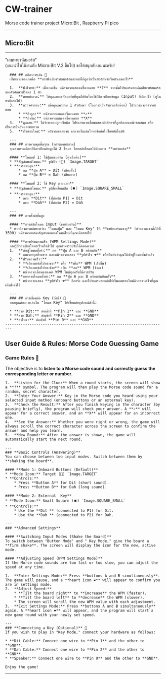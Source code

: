 # CW-trainer
Morse code trainer project Micro:Bit , Raspberry Pi pico

-------------------------------------------------------------------------
## Micro:Bit ##
-------------------------------------------------------------------------
 "เกมทายรหัสมอร์ส"  
     (แนะนำให้ใช้งานกับ Micro:Bit V.2 ขึ้นไป) ขอให้สนุกกับเกมนะครับ!
      
      ### ## กติกาการเล่น 🎯
      เป้าหมายของเกมคือ **การฟังเสียงรหัสมอร์สและทายให้ถูกว่าเป็นตัวอักษรหรือตัวเลขอะไร**
      
      1.  **ฟังโจทย์:** เมื่อเกมเริ่ม หน้าจอจะแสดงเครื่องหมาย **?** จากนั้นโปรแกรมจะเล่นเสียงรหัสมอร์สของตัวอักษรปริศนา 1 ตัว
      2.  **ตอบคำถาม:** ให้คุณเคาะรหัสมอร์สที่คุณได้ยินโดยใช้วิธีการป้อนข้อมูล (Input) ที่เลือกไว้ (ดูในหัวข้อถัดไป)
      3.  **ตรวจคำตอบ:** เมื่อคุณเคาะจบ 1 ตัวอักษร (โดยการเว้นจังหวะเล็กน้อย) โปรแกรมจะตรวจคำตอบ
          * **ถ้าถูก:** หน้าจอจะแสดงเครื่องหมาย **✓**
          * **ถ้าผิด:** หน้าจอจะแสดงเครื่องหมาย **X**
      4.  **ดูเฉลย:** ไม่ว่าจะตอบถูกหรือผิด โปรแกรมจะเลื่อนแสดงตัวอักษรที่ถูกต้องบนหน้าจอเสมอ เพื่อเป็นการยืนยันและทบทวน
      5.  **เริ่มรอบใหม่:** หลังจากเฉลยจบ เกมจะเริ่มเล่นโจทย์ข้อต่อไปโดยอัตโนมัติ
      
      ---
      ### ## การควบคุมพื้นฐาน (การตอบคำถาม)
      คุณสามารถเลือกวิธีการป้อนข้อมูลได้ 2 โหมด โดยสลับโหมดได้ด้วยการ **เขย่าบอร์ด**
      
      #### **โหมดที่ 1: ใช้ปุ่มบนบอร์ด (ค่าเริ่มต้น)**
      * **สัญลักษณ์โหมด:** รูปเป้า (🎯) `Image.TARGET`
      * **การควบคุม:**
          * กด **ปุ่ม A** = Dit (เสียงสั้น)
          * กด **ปุ่ม B** = Dah (เสียงยาว)
      
      #### **โหมดที่ 2: ใช้ Key ภายนอก**
      * **สัญลักษณ์โหมด:** รูปสี่เหลี่ยมเล็ก (⏹️) `Image.SQUARE_SMALL`
      * **การควบคุม:**
          * เคาะ **Dit** (ที่ต่อกับ P1) = Dit
          * เคาะ **Dah** (ที่ต่อกับ P2) = Dah
      
      ---
      ### ## การตั้งค่าขั้นสูง
      
      #### **การสลับโหมด Input (เขย่าบอร์ด)**
      * หากต้องการสลับระหว่าง "โหมดปุ่ม" และ "โหมด Key" ให้ **เขย่าบอร์ดแรงๆ** (ค่าความแรงตั้งไว้ที่ 3500) หน้าจอจะแสดงสัญลักษณ์ของโหมดใหม่ที่คุณเพิ่งสลับไป
      
      #### **การปรับความเร็ว (WPM Settings Mode)**
      หากรู้สึกว่าเสียงโจทย์เร็วหรือช้าไป คุณสามารถปรับได้ตลอดเวลา
      1.  **เข้าสู่โหมดตั้งค่า:** กด **ปุ่ม A และ B พร้อมกัน**
          * เกมจะหยุดชั่วคราว และหน้าจอจะแสดง **รูปหัวใจ ❤️** เพื่อยืนยันว่าคุณได้เข้าสู่โหมดตั้งค่าแล้ว
      2.  **ปรับความเร็ว:**
          * **เอียงบอร์ดไปทางขวา** เพื่อ **เพิ่ม** WPM (เร็วขึ้น)
          * **เอียงบอร์ดไปทางซ้าย** เพื่อ **ลด** WPM (ช้าลง)
          * หน้าจอจะเลื่อนแสดงค่า WPM ใหม่ทุกครั้งที่มีการปรับ
      3.  **ออกจากโหมดตั้งค่า:** กด **ปุ่ม A และ B พร้อมกันอีกครั้ง**
          * หน้าจอจะแสดง **รูปหัวใจ ❤️** อีกครั้ง และโปรแกรมจะกลับไปเริ่มเกมรอบใหม่ด้วยความเร็วที่คุณเพิ่งตั้งค่าไว้
      
      ---
      ### ## การเชื่อมต่อ Key (ถ้ามี) 🔌
      หากคุณต้องการเล่นใน "โหมด Key" ให้เชื่อมต่ออุปกรณ์ดังนี้:
      
      * **สาย Dit:** ต่อเข้าที่ **Pin 1** และ **GND**
      * **สาย Dah:** ต่อเข้าที่ **Pin 2** และ **GND**
      * **ลำโพง:** ต่อเข้าที่ **Pin 0** และ **GND**
    -------------------------------------------------------------------------
## **User Guide & Rules: Morse Code Guessing Game**

  ### **Game Rules** 🎯
  The objective is to **listen to a Morse code sound and correctly guess the corresponding letter or number**.

    1.  **Listen for the Clue:** When a round starts, the screen will show a **?** symbol. The program will then play the Morse code sound for a random, secret character.
    2.  **Enter Your Answer:** Key in the Morse code you heard using your selected input method (onboard buttons or an external key).
    3.  **Check the Result:** After you finish keying in the character (by pausing briefly), the program will check your answer. A **✓** will appear for a correct answer, and an **X** will appear for an incorrect one.
    4.  **See the Answer:** Whether you were right or wrong, the game will always scroll the correct character across the screen to confirm the answer and help you learn.
    5.  **New Round:** After the answer is shown, the game will automatically start the next round.
    
    ---
    ### **Basic Controls (Answering)**
    You can choose between two input modes. Switch between them by **shaking the board**.
    
    #### **Mode 1: Onboard Buttons (Default)**
    * **Mode Icon:** Target (🎯) `Image.TARGET`
    * **Controls:**
        * Press **Button A** for Dit (short sound).
        * Press **Button B** for Dah (long sound).
    
    #### **Mode 2: External  Key**
    * **Mode Icon:** Small Square (⏹️) `Image.SQUARE_SMALL`
    * **Controls:**
        * Use the **Dit ** (connected to P1) for Dit.
        * Use the **Dah ** (connected to P2) for Dah.
    
    ---
    ### **Advanced Settings**
    
    #### **Switching Input Modes (Shake the Board)**
    To switch between "Button Mode" and " Key Mode," give the board a **firm shake**. The screen will display the icon for the new, active mode.
    
    #### **Adjusting Speed (WPM Settings Mode)**
    If the Morse code sounds are too fast or too slow, you can adjust the speed at any time.
    
    1.  **Enter Settings Mode:** Press **buttons A and B simultaneously**. The game will pause, and a **heart icon ❤️** will appear to confirm you are in settings mode.
    2.  **Adjust Speed:**
        * **Tilt the board right** to **increase** the WPM (faster).
        * **Tilt the board left** to **decrease** the WPM (slower).
        * The screen will scroll the new WPM value with each adjustment.
    3.  **Exit Settings Mode:** Press **buttons A and B simultaneously** again. A **heart icon ❤️** will appear, and the program will start a new game round with your newly set speed.
    
    ---
    ### **Connecting a Key (Optional)** 🔌
    If you wish to play in "Key Mode," connect your hardware as follows:
    
    * **Dit Cable:** Connect one wire to **Pin 1** and the other to **GND**.
    * **Dah Cable:** Connect one wire to **Pin 2** and the other to **GND**.
    * **Speaker:** Connect one wire to **Pin 0** and the other to **GND**.
    
    Enjoy the game!
-------------------------------------------------------------------------
